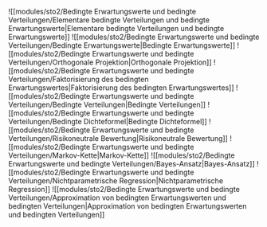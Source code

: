 ![[modules/sto2/Bedingte Erwartungswerte und bedingte Verteilungen/Elementare bedingte Verteilungen und bedingte Erwartungswerte|Elementare bedingte Verteilungen und bedingte Erwartungswerte]]
![[modules/sto2/Bedingte Erwartungswerte und bedingte Verteilungen/Bedingte Erwartungswerte|Bedingte Erwartungswerte]]
![[modules/sto2/Bedingte Erwartungswerte und bedingte Verteilungen/Orthogonale Projektion|Orthogonale Projektion]]
![[modules/sto2/Bedingte Erwartungswerte und bedingte Verteilungen/Faktorisierung des bedingten Erwartungswertes|Faktorisierung des bedingten Erwartungswertes]]
![[modules/sto2/Bedingte Erwartungswerte und bedingte Verteilungen/Bedingte Verteilungen|Bedingte Verteilungen]]
![[modules/sto2/Bedingte Erwartungswerte und bedingte Verteilungen/Bedingte Dichteformel|Bedingte Dichteformel]]
![[modules/sto2/Bedingte Erwartungswerte und bedingte Verteilungen/Risikoneutrale Bewertung|Risikoneutrale Bewertung]]
![[modules/sto2/Bedingte Erwartungswerte und bedingte Verteilungen/Markov-Kette|Markov-Kette]]
![[modules/sto2/Bedingte Erwartungswerte und bedingte Verteilungen/Bayes-Ansatz|Bayes-Ansatz]]
![[modules/sto2/Bedingte Erwartungswerte und bedingte Verteilungen/Nichtparametrische Regression|Nichtparametrische Regression]]
![[modules/sto2/Bedingte Erwartungswerte und bedingte Verteilungen/Approximation von bedingten Erwartungswerten und bedingten Verteilungen|Approximation von bedingten Erwartungswerten und bedingten Verteilungen]]